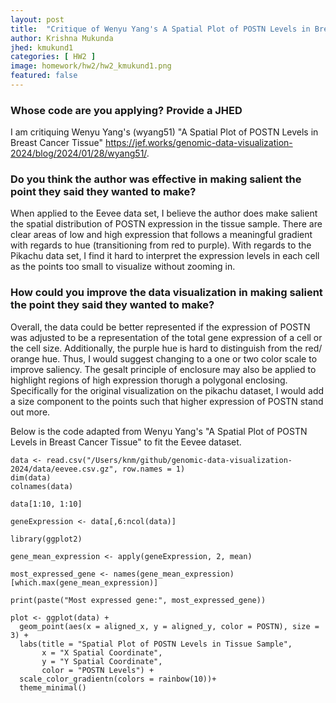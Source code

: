 ```yaml
---
layout: post
title:  "Critique of Wenyu Yang's A Spatial Plot of POSTN Levels in Breast Cancer Tissue"
author: Krishna Mukunda
jhed: kmukund1
categories: [ HW2 ]
image: homework/hw2/hw2_kmukund1.png
featured: false
---
```


### Whose code are you applying? Provide a JHED
I am critiquing Wenyu Yang's (wyang51) "A Spatial Plot of POSTN Levels in Breast Cancer Tissue" https://jef.works/genomic-data-visualization-2024/blog/2024/01/28/wyang51/.

### Do you think the author was effective in making salient the point they said they wanted to make?
When applied to the Eevee data set, I believe the author does make salient the spatial distribution of POSTN expression in the tissue sample. There are clear areas of low and high expression that follows a meaningful gradient with regards to hue (transitioning from red to purple). With regards to the Pikachu data set, I find it hard to interpret the expression levels in each cell as the points too small to visualize without zooming in. 

### How could you improve the data visualization in making salient the point they said they wanted to make? 
Overall, the data could be better represented if the expression of POSTN was adjusted to be a representation of the total gene expression of a cell or the cell size. Additionally, the purple hue is hard to distinguish from the red/ orange hue. Thus, I would suggest changing to a one or two color scale to improve saliency. The gesalt principle of enclosure may also be applied to highlight regions of high expression thorugh a polygonal enclosing. Specifically for the original visualization on the pikachu dataset, I would add a size component to the points such that higher expression of POSTN stand out more.  


Below is the code adapted from Wenyu Yang's "A Spatial Plot of POSTN Levels in Breast Cancer Tissue" to fit the Eevee dataset.
```{r}
data <- read.csv("/Users/knm/github/genomic-data-visualization-2024/data/eevee.csv.gz", row.names = 1)
dim(data)
colnames(data)

data[1:10, 1:10]

geneExpression <- data[,6:ncol(data)]

library(ggplot2)

gene_mean_expression <- apply(geneExpression, 2, mean)

most_expressed_gene <- names(gene_mean_expression)[which.max(gene_mean_expression)]

print(paste("Most expressed gene:", most_expressed_gene))

plot <- ggplot(data) +
  geom_point(aes(x = aligned_x, y = aligned_y, color = POSTN), size = 3) +
  labs(title = "Spatial Plot of POSTN Levels in Tissue Sample",
       x = "X Spatial Coordinate",
       y = "Y Spatial Coordinate",
       color = "POSTN Levels") +
  scale_color_gradientn(colors = rainbow(10))+
  theme_minimal()
```